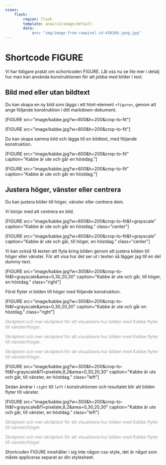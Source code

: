 ```yaml
---
views:
    flash:
        region: flash
        template: anax/v2/image/default
        data:
            src: "img/image-from-rawpixel-id-430166-jpeg.jpg"
---
```

Shortcode FIGURE
=========================

Vi har tidigare pratat om schortcoden FIGURE. Låt oss nu se lite mer i detalj hur man kan använda konstruktionen för att jobba med bilder i text.



Bild med eller utan bildtext
-------------------------

Du kan skapa en ny bild som läggs i ett html-element `<figure>`, genom att ange följande konstruktion i ditt markdown-dokument.

&#x5b;FIGURE src="image/kabbe.jpg?w=600&h=200&crop-to-fit"]

[FIGURE src="image/kabbe.jpg?w=600&h=200&crop-to-fit"]

Du kan skapa samma bild och lägga till en bildtext, med följande konstruktion.

&#x5b;FIGURE src="image/kabbe.jpg?w=600&h=200&crop-to-fit" caption="Kabbe är ute och går en höstdag."]

[FIGURE src="image/kabbe.jpg?w=600&h=200&crop-to-fit" caption="Kabbe är ute och går en höstdag."]



Justera höger, vänster eller centrera
-------------------------

Du kan justera bilder till höger, vänster eller centrera dem.

Vi börjar med att centrera en bild.

&#x5b;FIGURE src="image/kabbe.jpg?w=600&h=200&crop-to-fit&f=grayscale" caption="Kabbe är ute och går en höstdag." class="center"]

[FIGURE src="image/kabbe.jpg?w=600&h=200&crop-to-fit&f=grayscale" caption="Kabbe är ute och går, till höger, en höstdag." class="center"]

Vi kan också få texten att flyta kring bilden genom att justera bilden till höger eller vänster. För att visa hur det ser ut i texten så lägger jag till en del dummy-text.

[FIGURE src="image/kabbe.jpg?w=300&h=200&crop-to-fit&f=grayscale&area=0,30,20,30" caption="Kabbe är ute och går, till höger, en höstdag." class="right"]

Först flyter vi bilden till höger med följande konstruktion.

&#x5b;FIGURE src="image/kabbe.jpg?w=300&h=200&crop-to-fit&f=grayscale&area=0,30,20,30" caption="Kabbe är ute och går en höstdag." class="right"]

<p style="color: #999;">Skräptext och mer skräptext för att visualisera hur bilden med Kabbe flyter till vänster/höger.</p>

<p style="color: #999;">Skräptext och mer skräptext för att visualisera hur bilden med Kabbe flyter till vänster/höger.</p>

<p style="color: #999;">Skräptext och mer skräptext för att visualisera hur bilden med Kabbe flyter till vänster/höger.</p>

[FIGURE src="image/kabbe.jpg?w=300&h=200&crop-to-fit&f=grayscale&f1=pixelate,8,2&area=0,30,20,30" caption="Kabbe är ute och går, till vänster, en höstdag." class="left"]

Sedan ändrar i `right` till `left` i konstruktionen och resultatet blir att bilden flyter till vänster.

&#x5b;FIGURE src="image/kabbe.jpg?w=300&h=200&crop-to-fit&f=grayscale&f1=pixelate,8,2&area=0,30,20,30" caption="Kabbe är ute och går, till vänster, en höstdag." class="left"]

<p style="color: #999;">Skräptext och mer skräptext för att visualisera hur bilden med Kabbe flyter till vänster/höger.</p>

<p style="color: #999;">Skräptext och mer skräptext för att visualisera hur bilden med Kabbe flyter till vänster/höger.</p>

Shortcoden FIGURE innehåller i sig inte någon css-style, det är något som måste appliceras separat av din stylesheet.
